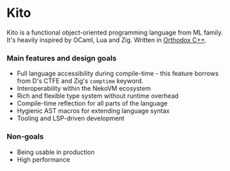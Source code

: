 # Kito

Kito is a functional object-oriented programming language from ML family. It's heavily inspired by OCaml, Lua and Zig. Written in [Orthodox C++](https://gist.github.com/bkaradzic/2e39896bc7d8c34e042b).

### Main features and design goals

- Full language accessibility during compile-time - this feature borrows from D's CTFE and Zig's `comptime` keyword.
- Interoperability within the NekoVM ecosystem
- Rich and flexible type system without runtime overhead
- Compile-time reflection for all parts of the language
- Hygienic AST macros for extending language syntax
- Tooling and LSP-driven development

### Non-goals

- Being usable in production
- High performance